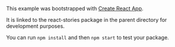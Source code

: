 This example was bootstrapped with [Create React App](https://github.com/facebook/create-react-app).

It is linked to the react-stories package in the parent directory for development purposes.

You can run `npm install` and then `npm start` to test your package.
